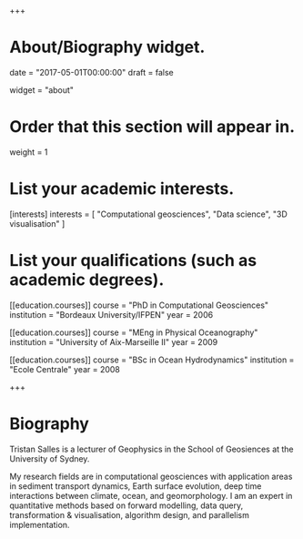 +++
# About/Biography widget.

date = "2017-05-01T00:00:00"
draft = false

widget = "about"

# Order that this section will appear in.
weight = 1

# List your academic interests.
[interests]
  interests = [
    "Computational geosciences",
    "Data science",
    "3D visualisation"
  ]

# List your qualifications (such as academic degrees).
[[education.courses]]
  course = "PhD in Computational Geosciences"
  institution = "Bordeaux University/IFPEN"
  year = 2006

[[education.courses]]
  course = "MEng in Physical Oceanography"
  institution = "University of Aix-Marseille II"
  year = 2009

[[education.courses]]
  course = "BSc in Ocean Hydrodynamics"
  institution = "Ecole Centrale"
  year = 2008

+++

# Biography

Tristan Salles is a lecturer of Geophysics in the School of Geosiences at the University of Sydney.

My research fields are in computational geosciences with application areas in sediment transport dynamics, Earth surface evolution, deep time interactions between climate, ocean, and geomorphology. I am an expert in quantitative methods based on forward modelling, data query, transformation & visualisation, algorithm design, and parallelism implementation.
